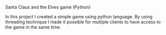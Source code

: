 Santa Claus and the Elves game (Python)

In this project I created a simple game using python language. By using threading technique I made it possible for multiple clients to have access to the game in the same time.
